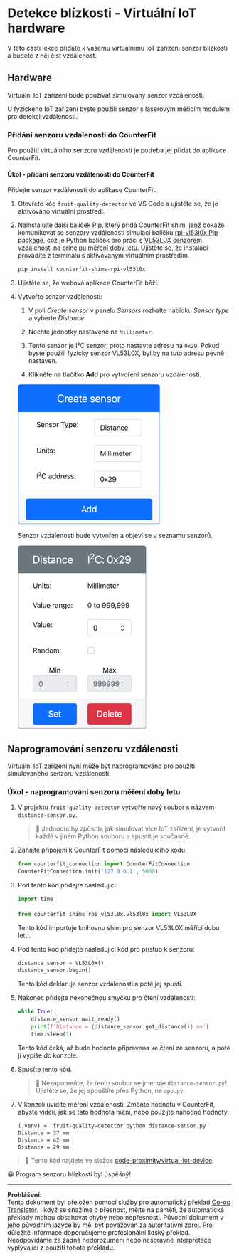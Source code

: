 <!--
CO_OP_TRANSLATOR_METADATA:
{
  "original_hash": "7e9f05bdc50a40fd924b1d66934471bf",
  "translation_date": "2025-08-27T20:45:30+00:00",
  "source_file": "4-manufacturing/lessons/4-trigger-fruit-detector/virtual-device-proximity.md",
  "language_code": "cs"
}
-->
# Detekce blízkosti - Virtuální IoT hardware

V této části lekce přidáte k vašemu virtuálnímu IoT zařízení senzor blízkosti a budete z něj číst vzdálenost.

## Hardware

Virtuální IoT zařízení bude používat simulovaný senzor vzdálenosti.

U fyzického IoT zařízení byste použili senzor s laserovým měřicím modulem pro detekci vzdálenosti.

### Přidání senzoru vzdálenosti do CounterFit

Pro použití virtuálního senzoru vzdálenosti je potřeba jej přidat do aplikace CounterFit.

#### Úkol - přidání senzoru vzdálenosti do CounterFit

Přidejte senzor vzdálenosti do aplikace CounterFit.

1. Otevřete kód `fruit-quality-detector` ve VS Code a ujistěte se, že je aktivováno virtuální prostředí.

1. Nainstalujte další balíček Pip, který přidá CounterFit shim, jenž dokáže komunikovat se senzory vzdálenosti simulací balíčku [rpi-vl53l0x Pip package](https://pypi.org/project/rpi-vl53l0x/), což je Python balíček pro práci s [VL53L0X senzorem vzdálenosti na principu měření doby letu](https://wiki.seeedstudio.com/Grove-Time_of_Flight_Distance_Sensor-VL53L0X/). Ujistěte se, že instalaci provádíte z terminálu s aktivovaným virtuálním prostředím.

    ```sh
    pip install counterfit-shims-rpi-vl53l0x
    ```

1. Ujistěte se, že webová aplikace CounterFit běží.

1. Vytvořte senzor vzdálenosti:

    1. V poli *Create sensor* v panelu *Sensors* rozbalte nabídku *Sensor type* a vyberte *Distance*.

    1. Nechte jednotky nastavené na `Millimeter`.

    1. Tento senzor je I²C senzor, proto nastavte adresu na `0x29`. Pokud byste použili fyzický senzor VL53L0X, byl by na tuto adresu pevně nastaven.

    1. Klikněte na tlačítko **Add** pro vytvoření senzoru vzdálenosti.

    ![Nastavení senzoru vzdálenosti](../../../../../translated_images/counterfit-create-distance-sensor.967c9fb98f27888d95920c9784d004c972490eb71f70397fe13bd70a79a879a3.cs.png)

    Senzor vzdálenosti bude vytvořen a objeví se v seznamu senzorů.

    ![Vytvořený senzor vzdálenosti](../../../../../translated_images/counterfit-distance-sensor.079eefeeea0b68afc36431ce8fcbe2f09a7e4916ed1cd5cb30e696db53bc18fa.cs.png)

## Naprogramování senzoru vzdálenosti

Virtuální IoT zařízení nyní může být naprogramováno pro použití simulovaného senzoru vzdálenosti.

### Úkol - naprogramování senzoru měření doby letu

1. V projektu `fruit-quality-detector` vytvořte nový soubor s názvem `distance-sensor.py`.

    > 💁 Jednoduchý způsob, jak simulovat více IoT zařízení, je vytvořit každé v jiném Python souboru a spustit je současně.

1. Zahajte připojení k CounterFit pomocí následujícího kódu:

    ```python
    from counterfit_connection import CounterFitConnection
    CounterFitConnection.init('127.0.0.1', 5000)
    ```

1. Pod tento kód přidejte následující:

    ```python
    import time
    
    from counterfit_shims_rpi_vl53l0x.vl53l0x import VL53L0X
    ```

    Tento kód importuje knihovnu shim pro senzor VL53L0X měřící dobu letu.

1. Pod tento kód přidejte následující kód pro přístup k senzoru:

    ```python
    distance_sensor = VL53L0X()
    distance_sensor.begin()
    ```

    Tento kód deklaruje senzor vzdálenosti a poté jej spustí.

1. Nakonec přidejte nekonečnou smyčku pro čtení vzdáleností:

    ```python
    while True:
        distance_sensor.wait_ready()
        print(f'Distance = {distance_sensor.get_distance()} mm')
        time.sleep(1)
    ```

    Tento kód čeká, až bude hodnota připravena ke čtení ze senzoru, a poté ji vypíše do konzole.

1. Spusťte tento kód.

    > 💁 Nezapomeňte, že tento soubor se jmenuje `distance-sensor.py`! Ujistěte se, že jej spouštíte přes Python, ne `app.py`.

1. V konzoli uvidíte měření vzdálenosti. Změňte hodnotu v CounterFit, abyste viděli, jak se tato hodnota mění, nebo použijte náhodné hodnoty.

    ```output
    (.venv) ➜  fruit-quality-detector python distance-sensor.py 
    Distance = 37 mm
    Distance = 42 mm
    Distance = 29 mm
    ```

> 💁 Tento kód najdete ve složce [code-proximity/virtual-iot-device](../../../../../4-manufacturing/lessons/4-trigger-fruit-detector/code-proximity/virtual-iot-device).

😀 Program senzoru blízkosti byl úspěšný!

---

**Prohlášení**:  
Tento dokument byl přeložen pomocí služby pro automatický překlad [Co-op Translator](https://github.com/Azure/co-op-translator). I když se snažíme o přesnost, mějte na paměti, že automatické překlady mohou obsahovat chyby nebo nepřesnosti. Původní dokument v jeho původním jazyce by měl být považován za autoritativní zdroj. Pro důležité informace doporučujeme profesionální lidský překlad. Neodpovídáme za žádná nedorozumění nebo nesprávné interpretace vyplývající z použití tohoto překladu.